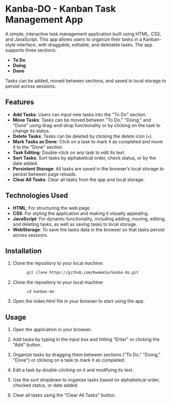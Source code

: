 # Kanba-DO - Kanban Task Management App

A simple, interactive task management application built using HTML, CSS, and JavaScript. This app allows users to organize their tasks in a Kanban-style interface, with draggable, editable, and deletable tasks. The app supports three sections:

- **To Do**
- **Doing**
- **Done**

Tasks can be added, moved between sections, and saved in local storage to persist across sessions.

## Features

- **Add Tasks**: Users can input new tasks into the "To Do" section.
- **Move Tasks**: Tasks can be moved between "To Do," "Doing," and "Done" using drag-and-drop functionality or by clicking on the task to change its status.
- **Delete Tasks**: Tasks can be deleted by clicking the delete icon (`×`).
- **Mark Tasks as Done**: Click on a task to mark it as completed and move it to the "Done" section.
- **Task Editing**: Double-click on any task to edit its text.
- **Sort Tasks**: Sort tasks by alphabetical order, check status, or by the date added.
- **Persistent Storage**: All tasks are saved in the browser’s local storage to persist between page reloads.
- **Clear All Tasks**: Clear all tasks from the app and local storage.

## Technologies Used

- **HTML**: For structuring the web page.
- **CSS**: For styling the application and making it visually appealing.
- **JavaScript**: For dynamic functionality, including adding, moving, editing, and deleting tasks, as well as saving tasks to local storage.
- **WebStorage**: To save the tasks data in the browser so that tasks persist across sessions.

## Installation

1. Clone the repository to your local machine:
   ```bash
         git clone https://github.com/KwameSa/kanba-do.git

2. Clone the repository to your local machine:
   ```Navigate to the project folder
         cd kanban-do

3. Open the index.html file in your browser to start using the app.

## Usage
1. Open the application in your browser.

2. Add tasks by typing in the input box and hitting "Enter" or clicking the "Add" button.

3. Organize tasks by dragging them between sections ("To Do," "Doing," "Done") or clicking on a task to mark it as completed.

4. Edit a task by double-clicking on it and modifying its text.

5. Use the sort dropdown to organize tasks based on alphabetical order, checked status, or date added.

6. Clear all tasks using the "Clear All Tasks" button.
